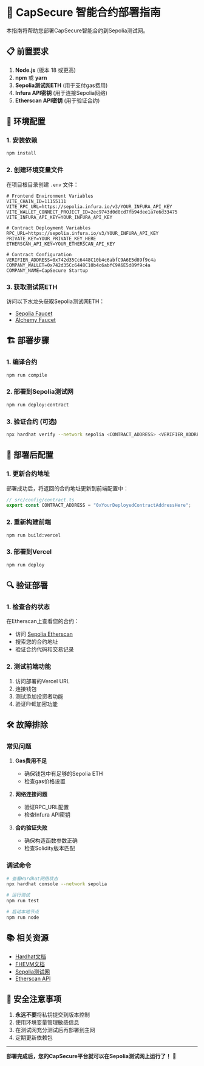 # 🚀 CapSecure 智能合约部署指南

本指南将帮助您部署CapSecure智能合约到Sepolia测试网。

## 📋 前置要求

1. **Node.js** (版本 18 或更高)
2. **npm** 或 **yarn**
3. **Sepolia测试网ETH** (用于支付gas费用)
4. **Infura API密钥** (用于连接Sepolia网络)
5. **Etherscan API密钥** (用于验证合约)

## 🔧 环境配置

### 1. 安装依赖

```bash
npm install
```

### 2. 创建环境变量文件

在项目根目录创建 `.env` 文件：

```env
# Frontend Environment Variables
VITE_CHAIN_ID=11155111
VITE_RPC_URL=https://sepolia.infura.io/v3/YOUR_INFURA_API_KEY
VITE_WALLET_CONNECT_PROJECT_ID=2ec9743d0d0cd7fb94dee1a7e6d33475
VITE_INFURA_API_KEY=YOUR_INFURA_API_KEY

# Contract Deployment Variables
RPC_URL=https://sepolia.infura.io/v3/YOUR_INFURA_API_KEY
PRIVATE_KEY=YOUR_PRIVATE_KEY_HERE
ETHERSCAN_API_KEY=YOUR_ETHERSCAN_API_KEY

# Contract Configuration
VERIFIER_ADDRESS=0x742d35Cc6448C10b4c6abfC9A6E5d89f9c4a
COMPANY_WALLET=0x742d35Cc6448C10b4c6abfC9A6E5d89f9c4a
COMPANY_NAME=CapSecure Startup
```

### 3. 获取测试网ETH

访问以下水龙头获取Sepolia测试网ETH：
- [Sepolia Faucet](https://sepoliafaucet.com/)
- [Alchemy Faucet](https://sepoliafaucet.com/)

## 🏗️ 部署步骤

### 1. 编译合约

```bash
npm run compile
```

### 2. 部署到Sepolia测试网

```bash
npm run deploy:contract
```

### 3. 验证合约 (可选)

```bash
npx hardhat verify --network sepolia <CONTRACT_ADDRESS> <VERIFIER_ADDRESS> <COMPANY_WALLET> <COMPANY_NAME>
```

## 📝 部署后配置

### 1. 更新合约地址

部署成功后，将返回的合约地址更新到前端配置中：

```typescript
// src/config/contract.ts
export const CONTRACT_ADDRESS = "0xYourDeployedContractAddressHere";
```

### 2. 重新构建前端

```bash
npm run build:vercel
```

### 3. 部署到Vercel

```bash
npm run deploy
```

## 🔍 验证部署

### 1. 检查合约状态

在Etherscan上查看您的合约：
- 访问 [Sepolia Etherscan](https://sepolia.etherscan.io/)
- 搜索您的合约地址
- 验证合约代码和交易记录

### 2. 测试前端功能

1. 访问部署的Vercel URL
2. 连接钱包
3. 测试添加投资者功能
4. 验证FHE加密功能

## 🛠️ 故障排除

### 常见问题

1. **Gas费用不足**
   - 确保钱包中有足够的Sepolia ETH
   - 检查gas价格设置

2. **网络连接问题**
   - 验证RPC_URL配置
   - 检查Infura API密钥

3. **合约验证失败**
   - 确保构造函数参数正确
   - 检查Solidity版本匹配

### 调试命令

```bash
# 查看Hardhat网络状态
npx hardhat console --network sepolia

# 运行测试
npm run test

# 启动本地节点
npm run node
```

## 📚 相关资源

- [Hardhat文档](https://hardhat.org/docs)
- [FHEVM文档](https://docs.fhevm.org/)
- [Sepolia测试网](https://sepolia.dev/)
- [Etherscan API](https://docs.etherscan.io/)

## 🔐 安全注意事项

1. **永远不要**将私钥提交到版本控制
2. 使用环境变量管理敏感信息
3. 在测试网充分测试后再部署到主网
4. 定期更新依赖包

---

**部署完成后，您的CapSecure平台就可以在Sepolia测试网上运行了！** 🎉

